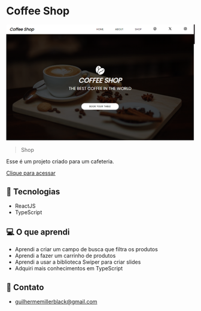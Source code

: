 # Coffee Shop

![preview](./preview.png)

> Shop

Esse é um projeto criado para um cafeteria. 

[Clique para acessar](https://coffee-shop-omega-gold.vercel.app/)


## 🚀 Tecnologias

- ReactJS
- TypeScript

## 💻 O que aprendi

- Aprendi a criar um campo de busca que filtra os produtos
- Aprendi a fazer um carrinho de produtos
- Aprendi a usar a biblioteca Swiper para criar slides
- Adquiri mais conhecimentos em TypeScript

## 📨 Contato

- guilhermemillerblack@gmail.com